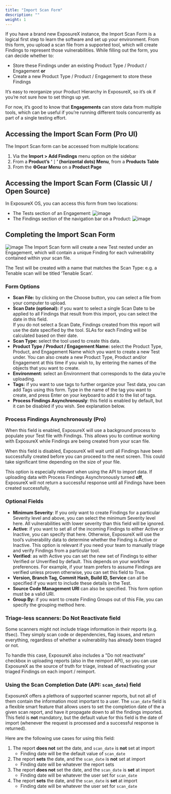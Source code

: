 ```yaml
---
title: "Import Scan Form"
description: ""
weight: 1
---
```


If you have a brand new ExposureX instance, the Import Scan Form is a logical first step to learn the software and set up your environment. From this form, you upload a scan file from a supported tool, which will create Findings to represent those vulnerabilities. While filling out the form, you can decide whether to:

* Store these Findings under an existing Product Type / Product / Engagement **or**
* Create a new Product Type / Product / Engagement to store these Findings

It’s easy to reorganize your Product Hierarchy in ExposureX, so it’s ok if you’re not sure how to set things up yet. 

For now, it’s good to know that **Engagements** can store data from multiple tools, which can be useful if you’re running different tools concurrently as part of a single testing effort.

## Accessing the Import Scan Form (Pro UI)

The Import Scan form can be accessed from multiple locations:

1. Via the **Import \> Add Findings** menu option on the sidebar
2. From a **Product’s** **‘⋮’ (horizontal dots) Menu**, from a **Products Table**
3. From the **⚙️Gear Menu** on a **Product Page**

## Accessing the Import Scan Form (Classic UI / Open Source)

In ExposureX OS, you can access this form from two locations:

* The Tests section of an Engagement:
    ![image](images/import_scan_os.png)
* The Findings section of the navigation bar on a Product:
    ![image](images/import_scan_os_2.png)

## Completing the Import Scan Form

![image](images/import_scan_ui.png)
The Import Scan form will create a new Test nested under an Engagement, which will contain a unique Finding for each vulnerability contained within your scan file.

The Test will be created with a name that matches the Scan Type: e.g. a Tenable scan will be titled ‘Tenable Scan’.

### Form Options

* **Scan File:** by clicking on the Choose button, you can select a file from your computer to upload.
* **Scan Date (optional):** if you want to select a single Scan Date to be applied to all Findings that result from this import, you can select the date in this field.   
If you do not select a Scan Date, Findings created from this report will use the date specified by the tool. SLAs for each Finding will be calculated based on their date.
* **Scan Type:** select the tool used to create this data.
* **Product Type / Product / Engagement Name:** select the Product Type, Product, and Engagement Name which you want to create a new Test under. You can also create a new Product Type, Product and/or Engagement at this time if you wish to, by entering the names of the objects that you want to create.
* **Environment:** select an Environment that corresponds to the data you’re uploading.
* **Tags:** if you want to use tags to further organize your Test data, you can add Tags using this form. Type in the name of the tag you want to create, and press Enter on your keyboard to add it to the list of tags.
* **Process Findings Asynchronously**: this field is enabled by default, but it can be disabled if you wish. See explanation below.

### Process Findings Asynchronously (Pro)

When this field is enabled, ExposureX will use a background process to populate your Test file with Findings. This allows you to continue working with ExposureX while Findings are being created from your scan file.

When this field is disabled, ExposureX will wait until all Findings have been successfully created before you can proceed to the next screen. This could take significant time depending on the size of your file.

This option is especially relevant when using the API to import data. If uploading data with Process Findings Asynchronously turned **off**, ExposureX will not return a successful response until all Findings have been created successfully, 

### Optional Fields

* **Minimum Severity**: If you only want to create Findings for a particular Severity level and above, you can select the minimum Severity level here. All vulnerabilities with lower severity than this field will be ignored.
* **Active**: if you want to set all of the incoming Findings to either Active or Inactive, you can specify that here. Otherwise, ExposureX will use the tool’s vulnerability data to determine whether the Finding is Active or Inactive. This option is relevant if you need your team to manually triage and verify Findings from a particular tool.
* **Verified**: as with Active you can set the new set of Findings to either Verified or Unverified by default. This depends on your workflow preferences. For example, if your team prefers to assume Findings are verified unless proven otherwise, you can set this field to True.
* **Version, Branch Tag, Commit Hash, Build ID, Service** can all be specified if you want to include these details in the Test.
* **Source Code Management URI** can also be specified. This form option must be a valid URI.
* **Group By:** if you want to create Finding Groups out of this File, you can specify the grouping method here.

### Triage-less scanners: Do Not Reactivate field

Some scanners might not include triage information in their reports (e.g. tfsec). They simply scan code or dependencies, flag issues, and return everything, regardless of whether a vulnerability has already been triaged or not.

To handle this case, ExposureX also includes a "Do not reactivate" checkbox in uploading reports (also in the reimport API), so you can use ExposureX as the source of truth for triage, instead of reactivating your triaged Findings on each import / reimport.

### Using the Scan Completion Date (API: `scan_date`) field

ExposureX offers a plethora of supported scanner reports, but not all of them contain the
information most important to a user. The `scan_date` field is a flexible smart feature that
allows users to set the completion date of the a given scan report, and have it propagate
down to all the findings imported. This field is **not** mandatory, but the default value for
this field is the date of import (whenever the request is processed and a successful response is returned).

Here are the following use cases for using this field:

1. The report **does not** set the date, and `scan_date` is **not** set at import
    - Finding date will be the default value of `scan_date`
2. The report **sets** the date, and the `scan_date` is **not** set at import
    - Finding date will be whatever the report sets
3. The report **does not** set the date, and the `scan_date` is **set** at import
    - Finding date will be whatever the user set for `scan_date`
4. The report **sets** the date, and the `scan_date` is **set** at import
    - Finding date will be whatever the user set for `scan_date`
